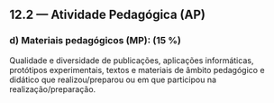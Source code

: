 ## 12.2 — Atividade Pedagógica (AP)

### d) Materiais pedagógicos (MP): (15 %)

Qualidade e diversidade de publicações, aplicações informáticas, protótipos experimentais, textos e materiais de âmbito pedagógico e didático que realizou/preparou ou em que participou na realização/preparação.
